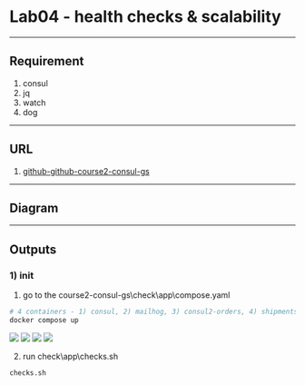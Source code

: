 # Lab04 - health checks & scalability

---

## Requirement
1. consul
2. jq
3. watch
4. dog

---

## URL
1. [github-github-course2-consul-gs](https://github.com/g0t4/course2-consul-gs)

---

## Diagram

---

## Outputs
### 1) init
1. go to the course2-consul-gs\check\app\compose.yaml
````ps1
# 4 containers - 1) consul, 2) mailhog, 3) consul2-orders, 4) shipments
docker compose up
````
[<img src="https://i.imgur.com/Ldr9foJ.png">](https://i.imgur.com/Ldr9foJ.png)
[<img src="https://i.imgur.com/TidCOul.png">](https://i.imgur.com/TidCOul.png)
[<img src="https://i.imgur.com/nUFEuvi.png">](https://i.imgur.com/nUFEuvi.png)
[<img src="https://i.imgur.com/uLbHfPA.png">](https://i.imgur.com/uLbHfPA.png)

2. run check\app\checks.sh
````zsh
checks.sh
````

